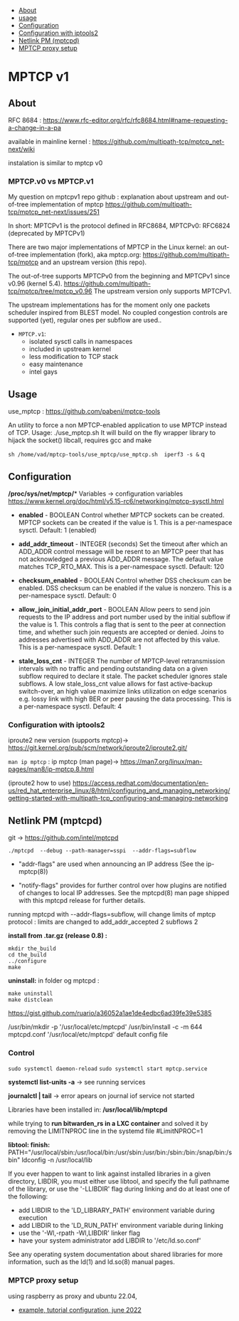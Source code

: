 - [About](#about)
- [usage](#usage)
- [Configuration](#Configuration)
- [Configuration with iptools2](#iptools2)
- [Netlink PM (mptcpd)](#netlink)
- [MPTCP proxy setup](#proxy_setup)

# MPTCP v1

## About <a name="about"></a>

RFC 8684 : https://www.rfc-editor.org/rfc/rfc8684.html#name-requesting-a-change-in-a-pa 

available in mainline kernel : https://github.com/multipath-tcp/mptcp_net-next/wiki 

instalation is similar to mptcp v0

### MPTCP.v0 vs MPTCP.v1  
My question on mptcpv1 repo github : explanation about upstream and out-of-tree implementation of mptcp 
https://github.com/multipath-tcp/mptcp_net-next/issues/251 

In short:
MPTCPv1 is the protocol defined in RFC8684, MPTCPv0: RFC6824 (deprecated by MPTCPv1)

There are two major implementations of MPTCP in the Linux kernel:
an out-of-tree implementation (fork), aka mptcp.org: https://github.com/multipath-tcp/mptcp and an upstream version (this repo).

The out-of-tree supports MPTCPv0 from the beginning and MPTCPv1 since v0.96 (kernel 5.4). https://github.com/multipath-tcp/mptcp/tree/mptcp_v0.96 
The upstream version only supports MPTCPv1.

The upstream implementations has for the moment only one packets scheduler inspired from BLEST model.
No coupled congestion controls are supported (yet), regular ones per subflow are used..
 

- ``MPTCP.v1``: 
    - isolated sysctl calls in namespaces 
    - included in upstream kernel
    - less modification to TCP stack 
    - easy maintenance 
    - intel gays  


## Usage <a name="usage"></a>

use_mptcp :   https://github.com/pabeni/mptcp-tools 

An utility to force a non MPTCP-enabled application to use MPTCP instead of TCP.
Usage: ./use_mptcp.sh <app> <app command line>
It will build on the fly wrapper library to hijack the socket() libcall, requires gcc and make

`sh /home/vad/mptcp-tools/use_mptcp/use_mptcp.sh  iperf3 -s &`
q
  
## Configuration <a name="Configuration"></a>

  **/proc/sys/net/mptcp/*** Variables   → configuration variables 
https://www.kernel.org/doc/html/v5.15-rc6/networking/mptcp-sysctl.html 

- **enabled** - BOOLEAN Control whether MPTCP sockets can be created. MPTCP sockets can be created if the value is 1. This is a per-namespace sysctl. Default: 1 (enabled) 
- **add_addr_timeout** - INTEGER (seconds) Set the timeout after which an ADD_ADDR control message will be resent to an MPTCP peer that has not acknowledged a previous ADD_ADDR message. The default value matches TCP_RTO_MAX. This is a per-namespace sysctl. Default: 120 

- **checksum_enabled** - BOOLEAN Control whether DSS checksum can be enabled. DSS checksum can be enabled if the value is nonzero. This is a per-namespace sysctl. Default: 0 

- **allow_join_initial_addr_port** - BOOLEAN Allow peers to send join requests to the IP address and port number used by the initial subflow if the value is 1. This controls a flag that is sent to the peer at connection time, and whether such join requests are accepted or denied. Joins to addresses advertised with ADD_ADDR are not affected by this value. This is a per-namespace sysctl. Default: 1

- **stale_loss_cnt** - INTEGER The number of MPTCP-level retransmission intervals with no traffic and pending outstanding data on a given subflow required to declare it stale. The packet scheduler ignores stale subflows. A low stale_loss_cnt value allows for fast active-backup switch-over, an high value maximize links utilization on edge scenarios e.g. lossy link with high BER or peer pausing the data processing. This is a per-namespace sysctl. Default: 4


### Configuration with iptools2 <a name="iptools2"></a>

  iproute2 new version (supports mptcp)-> https://git.kernel.org/pub/scm/network/iproute2/iproute2.git/ 
  
  `man ip mptcp` : ip mptcp (man page)-> https://man7.org/linux/man-pages/man8/ip-mptcp.8.html  

(iproute2 how to use) https://access.redhat.com/documentation/en-us/red_hat_enterprise_linux/8/html/configuring_and_managing_networking/getting-started-with-multipath-tcp_configuring-and-managing-networking 
  
## Netlink PM (mptcpd) <a name="netlink"></a>

git -> https://github.com/intel/mptcpd
  
`./mptcpd  --debug --path-manager=sspi  --addr-flags=subflow  
`
- "addr-flags" are used when announcing an IP address (See the ip-mptcp(8))

- "notify-flags" provides for further control over how plugins are
  notified of changes to local IP addresses.  See the mptcpd(8) man
  page shipped with this mptcpd release for further details.

running  mptcpd with --addr-flags=subflow, will change limits of mptcp protocol : limits are changed to add_addr_accepted 2 subflows 2

**install from .tar.gz (release 0.8) :** 
```
mkdir the_build
cd the_build
../configure
make
```
  
**uninstall:** in folder og mptcpd : 
```  
make uninstall  	
make distclean
```
https://gist.github.com/ruario/a36052a1ae1de4edbc6ad39fe39e5385 

/usr/bin/mkdir -p '/usr/local/etc/mptcpd'
/usr/bin/install -c -m 644 mptcpd.conf '/usr/local/etc/mptcpd'
default config file 

### Control 

`sudo systemctl daemon-reload`
`sudo systemctl start mptcp.service`

  **systemctl list-units -a**  → see running services 
 
  **journalctl | tail** → error apears on journal iof service not started 

 Libraries have been installed in: **/usr/local/lib/mptcpd**


while trying to **run bitwarden_rs in a LXC container** and solved it by removing the LIMITNPROC line in the systemd file
#LimitNPROC=1

**libtool: finish:** PATH="/usr/local/sbin:/usr/local/bin:/usr/sbin:/usr/bin:/sbin:/bin:/snap/bin:/sbin" ldconfig -n /usr/local/lib

If you ever happen to want to link against installed libraries
in a given directory, LIBDIR, you must either use libtool, and
specify the full pathname of the library, or use the '-LLIBDIR'
flag during linking and do at least one of the following:
   - add LIBDIR to the 'LD_LIBRARY_PATH' environment variable
     during execution
   - add LIBDIR to the 'LD_RUN_PATH' environment variable
     during linking
   - use the '-Wl,-rpath -Wl,LIBDIR' linker flag
   - have your system administrator add LIBDIR to '/etc/ld.so.conf'

See any operating system documentation about shared libraries for
more information, such as the ld(1) and ld.so(8) manual pages.

 ### MPTCP proxy setup <a name="proxy_setup"></a>
 
 using raspberry as proxy and ubuntu 22.04, 
 * [example, tutorial configuration, june 2022](https://www.tessares.net/mptcp-proxy-setup-at-home-easier-now/)
 
 
 
